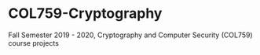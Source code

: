 # COL759-Cryptography
Fall Semester 2019 - 2020, Cryptography and Computer Security (COL759) course projects
